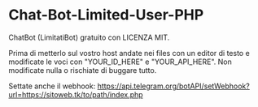 # Chat-Bot-Limited-User-PHP

ChatBot (LimitatiBot) gratuito con LICENZA MIT.

Prima di metterlo sul vostro host andate nei files con un editor di testo e modificate le voci con "YOUR_ID_HERE" e "YOUR_API_HERE".
Non modificate nulla o rischiate di buggare tutto.

Settate anche il webhook:
https://api.telegram.org/botAPI/setWebhook?url=https://sitoweb.tk/to/path/index.php
